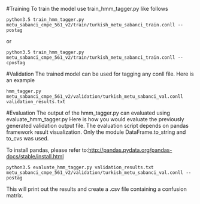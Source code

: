 #Training
To train the model use train_hmm_tagger.py like follows

```
python3.5 train_hmm_tagger.py metu_sabanci_cmpe_561_v2/train/turkish_metu_sabanci_train.conll --postag
```
or
```
python3.5 train_hmm_tagger.py metu_sabanci_cmpe_561_v2/train/turkish_metu_sabanci_train.conll --cpostag
```

#Validation
The trained model can be used for tagging any conll file.
Here is an example
```
hmm_tagger.py metu_sabanci_cmpe_561_v2/validation/turkish_metu_sabanci_val.conll validation_results.txt
```

#Evaluation
The output of the hmm_tagger.py can evaluated using evaluate_hmm_tagger.py
Here is how you would evaluate the previously generated validation output file.
The evaluation script depends on pandas framework result visualization. Only the module DataFrame.to_string and to_cvs was used.

To install pandas, please refer to:http://pandas.pydata.org/pandas-docs/stable/install.html

```
python3.5 evaluate_hmm_tagger.py validation_results.txt metu_sabanci_cmpe_561_v2/validation/turkish_metu_sabanci_val.conll --postag
```

This will print out the results and create a .csv file containing a confusion matrix.
